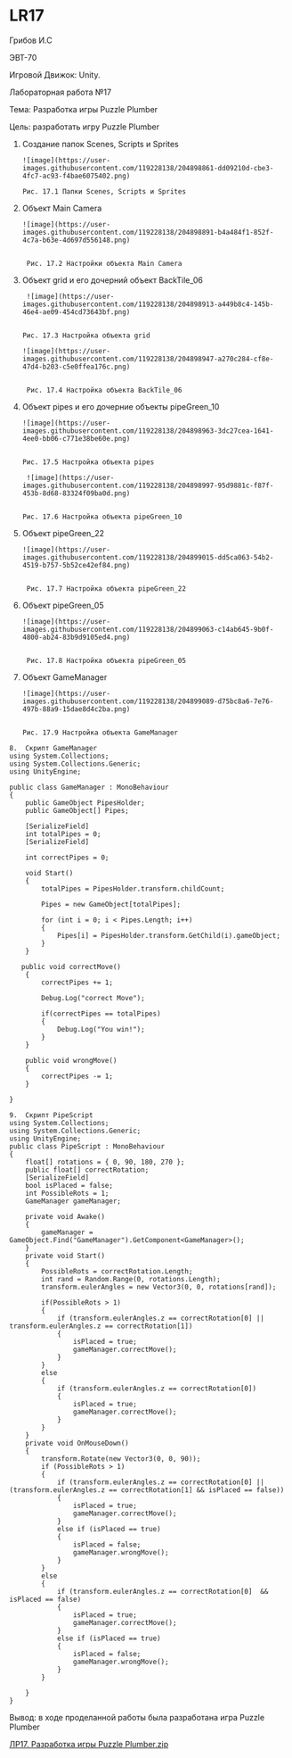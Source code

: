 # LR17
Грибов И.С

ЭВТ-70

Игровой Движок: Unity.

Лабораторная работа №17

Тема: Разработка игры Puzzle Plumber

Цель: разработать игру Puzzle Plumber

1. Создание папок Scenes, Scripts и Sprites

       ![image](https://user-images.githubusercontent.com/119228138/204898861-dd09210d-cbe3-4fc7-ac93-f4bae6075402.png)

       Рис. 17.1 Папки Scenes, Scripts и Sprites

2. Объект Main Camera

       ![image](https://user-images.githubusercontent.com/119228138/204898891-b4a484f1-852f-4c7a-b63e-4d697d556148.png)


        Рис. 17.2 Настройки объекта Main Camera

3. Объект grid и его дочерний объект BackTile_06

        ![image](https://user-images.githubusercontent.com/119228138/204898913-a449b8c4-145b-46e4-ae09-454cd73643bf.png)


       Рис. 17.3 Настройка объекта grid

       ![image](https://user-images.githubusercontent.com/119228138/204898947-a270c284-cf8e-47d4-b203-c5e0ffea176c.png)

 
        Рис. 17.4 Настройка объекта BackTile_06

4. Объект pipes и его дочерние объекты pipeGreen_10

       ![image](https://user-images.githubusercontent.com/119228138/204898963-3dc27cea-1641-4ee0-bb06-c771e38be60e.png)


       Рис. 17.5 Настройка объекта pipes

        ![image](https://user-images.githubusercontent.com/119228138/204898997-95d9881c-f87f-453b-8d68-83324f09ba0d.png)


       Рис. 17.6 Настройка объекта pipeGreen_10

5. Объект pipeGreen_22

       ![image](https://user-images.githubusercontent.com/119228138/204899015-dd5ca063-54b2-4519-b757-5b52ce42ef84.png)


        Рис. 17.7 Настройка объекта pipeGreen_22

6. Объект pipeGreen_05

       ![image](https://user-images.githubusercontent.com/119228138/204899063-c14ab645-9b0f-4800-ab24-83b9d9105ed4.png)


        Рис. 17.8 Настройка объекта pipeGreen_05

7. Объект GameManager

       ![image](https://user-images.githubusercontent.com/119228138/204899089-d75bc8a6-7e76-497b-88a9-15dae8d4c2ba.png)


       Рис. 17.9 Настройка объекта GameManager

```
8.	Скрипт GameManager
using System.Collections;
using System.Collections.Generic;
using UnityEngine;

public class GameManager : MonoBehaviour
{
    public GameObject PipesHolder;
    public GameObject[] Pipes;

    [SerializeField]
    int totalPipes = 0;
    [SerializeField]

    int correctPipes = 0;

    void Start()
    {
        totalPipes = PipesHolder.transform.childCount;

        Pipes = new GameObject[totalPipes];

        for (int i = 0; i < Pipes.Length; i++)
        {
            Pipes[i] = PipesHolder.transform.GetChild(i).gameObject;
        }
    }

   public void correctMove()
    {
        correctPipes += 1;

        Debug.Log("correct Move");

        if(correctPipes == totalPipes)
        {
            Debug.Log("You win!");
        }
    }

    public void wrongMove()
    {
        correctPipes -= 1;
    }
    
}

9.	Скрипт PipeScript
using System.Collections;
using System.Collections.Generic;
using UnityEngine;
public class PipeScript : MonoBehaviour
{
    float[] rotations = { 0, 90, 180, 270 };
    public float[] correctRotation;
    [SerializeField]
    bool isPlaced = false;
    int PossibleRots = 1;
    GameManager gameManager;

    private void Awake()
    {
        gameManager = GameObject.Find("GameManager").GetComponent<GameManager>();
    }
    private void Start()
    {
        PossibleRots = correctRotation.Length;
        int rand = Random.Range(0, rotations.Length);
        transform.eulerAngles = new Vector3(0, 0, rotations[rand]);

        if(PossibleRots > 1)
        {
            if (transform.eulerAngles.z == correctRotation[0] || transform.eulerAngles.z == correctRotation[1])
            {
                isPlaced = true;
                gameManager.correctMove();
            }
        }
        else
        {
            if (transform.eulerAngles.z == correctRotation[0])
            {
                isPlaced = true;
                gameManager.correctMove();
            }
        }
    }
    private void OnMouseDown()
    {
        transform.Rotate(new Vector3(0, 0, 90));
        if (PossibleRots > 1)
        {
            if (transform.eulerAngles.z == correctRotation[0] || (transform.eulerAngles.z == correctRotation[1] && isPlaced == false))
            {
                isPlaced = true;
                gameManager.correctMove();
            }
            else if (isPlaced == true)
            {
                isPlaced = false;
                gameManager.wrongMove();
            }
        }
        else
        {
            if (transform.eulerAngles.z == correctRotation[0]  && isPlaced == false)
            {
                isPlaced = true;
                gameManager.correctMove();
            }
            else if (isPlaced == true)
            {
                isPlaced = false;
                gameManager.wrongMove();
            }
        }
        
    }
}
```

Вывод: в ходе проделанной работы была разработана игра Puzzle Plumber

[ЛР17. Разработка игры Puzzle Plumber.zip](https://github.com/Kramler3/LR17/files/10135404/17.Puzzle.Plumber.zip)

